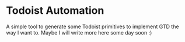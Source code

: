 Todoist Automation
=====


A simple tool to generate some Todoist primitives to implement GTD the way I want to. Maybe I will write more here some day soon :)
